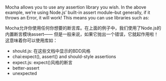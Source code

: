 Mocha allows you to use any assertion library you wish. In the above example, we’re using Node.js’ built-in assert module–but generally, if it throws an Error, it will work! This means you can use libraries such as:


Mocha允许你使用任何你想要的断言库。在上面的例子中，我们使用了Node.js的内置断言模块assert—— 但是一般来说，如果它抛出一个错误，它就起作用啦！这意味着你可以使用库如：

- should.js:
在这些文档中显示的BDD风格
- chai:expect(), assert() and should-style assertions
- expect.js: expect()风格的断言
- better-assert
- unexpected